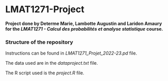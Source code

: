 # LMAT1271-Project

**Project done by Determe Marie, Lambotte Augustin and Laridon Amaury for the *LMAT1271 - Calcul des probabilités et analyse statistique* course.**

### Structure of the repository

Instructions can be found in *LMAT1271_Projet_2022-23.pd* file. 

The data used are in the *dataproject.txt* file. 

The R script used is the *project.R* file. 


